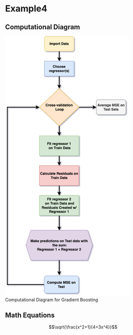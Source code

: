 <!-- MathJax -->

<script type="text/javascript"

  src="https://cdnjs.cloudflare.com/ajax/libs/mathjax/2.7.3/MathJax.js?config=TeX-AMS-MML_HTMLorMML">

</script>

# Example4

## Computational Diagram


<img src='Gradient Boosting.drawio.png' width='400px'/>

<figcaption>Computational Diagram for Gradient Boosting</figcaption>


## Math Equations

$$\sqrt{\frac{x^2+1}{4+3x^4}}$$

